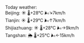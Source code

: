 Today weather:  
Beijing: ☀️   🌡️+28°C 🌬️↘7km/h  
Tianjin: ☀️   🌡️+29°C 🌬️↑7km/h  
Shijiazhuang: ☀️   🌡️+28°C 🌬️→9km/h  
Tangshan: 🌦   🌡️+25°C 🌬️←15km/h  
